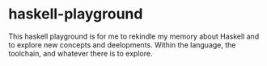# haskell-playground

This haskell playground is for me to rekindle my memory about Haskell and to explore new concepts and deelopments. Within the language, the toolchain, and whatever there is to explore.